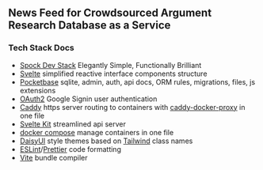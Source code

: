 ## News Feed for Crowdsourced Argument Research Database as a Service



### Tech Stack Docs

- [Spock Dev Stack](https://github.com/vtempest/spock-stack-starter) Elegantly Simple, Functionally Brilliant
- [Svelte](https://svelte.dev/examples/hello-world) simplified reactive interface components structure
- [Pocketbase](https://pocketbase.io/docs/js-overview/) sqlite, admin, auth, api docs, ORM rules, migrations, files, js extensions 
- [OAuth2](https://developers.google.com/identity/protocols/oauth2) Google Signin user authentication
- [Caddy](https://caddyserver.com/docs/) https server routing to containers with [caddy-docker-proxy](https://github.com/lucaslorentz/caddy-docker-proxy) in one file
- [Svelte Kit](https://kit.svelte.dev) streamlined api server 
- [docker compose](https://docs.docker.com/compose/gettingstarted/) manage containers in one file
- [DaisyUI](https://daisyui.com/docs/install/)  style themes based on [Tailwind](https://tailwindcss.com) class names 
- [ESLint](https://github.com/dustinspecker/awesome-eslint)/[Prettier](https://prettier.io) code formatting 
- [Vite](https://vitejs.dev) bundle compiler